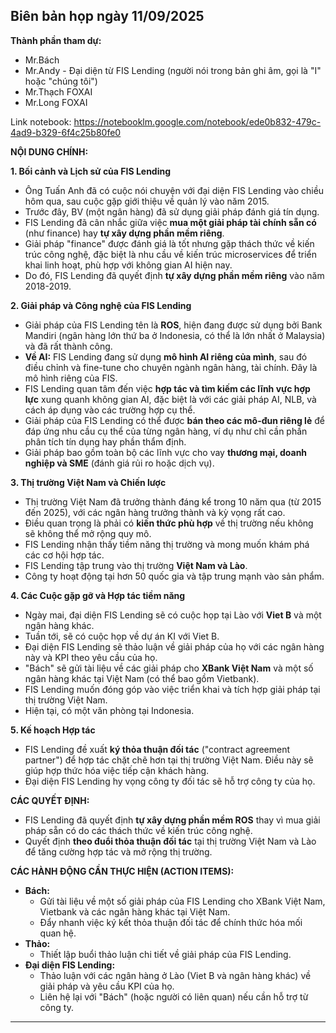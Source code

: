 ## Biên bản họp ngày 11/09/2025

**Thành phần tham dự:**
*   Mr.Bách
*   Mr.Andy - Đại diện từ FIS Lending (người nói trong bản ghi âm, gọi là "I" hoặc "chúng tôi")
*   Mr.Thạch FOXAI
*   Mr.Long FOXAI

Link notebook: https://notebooklm.google.com/notebook/ede0b832-479c-4ad9-b329-6f4c25b80fe0

**NỘI DUNG CHÍNH:**

**1. Bối cảnh và Lịch sử của FIS Lending**
*   Ông Tuấn Anh đã có cuộc nói chuyện với đại diện FIS Lending vào chiều hôm qua, sau cuộc gặp giới thiệu về quản lý vào năm 2015.
*   Trước đây, BV (một ngân hàng) đã sử dụng giải pháp đánh giá tín dụng.
*   FIS Lending đã cân nhắc giữa việc **mua một giải pháp tài chính sẵn có** (như finance) hay **tự xây dựng phần mềm riêng**.
*   Giải pháp "finance" được đánh giá là tốt nhưng gặp thách thức về kiến trúc công nghệ, đặc biệt là nhu cầu về kiến trúc microservices để triển khai linh hoạt, phù hợp với không gian AI hiện nay.
*   Do đó, FIS Lending đã quyết định **tự xây dựng phần mềm riêng** vào năm 2018-2019.

**2. Giải pháp và Công nghệ của FIS Lending**
*   Giải pháp của FIS Lending tên là **ROS**, hiện đang được sử dụng bởi Bank Mandiri (ngân hàng lớn thứ ba ở Indonesia, có thể là lớn nhất ở Malaysia) và đã rất thành công.
*   **Về AI:** FIS Lending đang sử dụng **mô hình AI riêng của mình**, sau đó điều chỉnh và fine-tune cho chuyên ngành ngân hàng, tài chính. Đây là mô hình riêng của FIS.
*   FIS Lending quan tâm đến việc **hợp tác và tìm kiếm các lĩnh vực hợp lực** xung quanh không gian AI, đặc biệt là với các giải pháp AI, NLB, và cách áp dụng vào các trường hợp cụ thể.
*   Giải pháp của FIS Lending có thể được **bán theo các mô-đun riêng lẻ** để đáp ứng nhu cầu cụ thể của từng ngân hàng, ví dụ như chỉ cần phần phân tích tín dụng hay phần thẩm định.
*   Giải pháp bao gồm toàn bộ các lĩnh vực cho vay **thương mại, doanh nghiệp và SME** (đánh giá rủi ro hoặc dịch vụ).

**3. Thị trường Việt Nam và Chiến lược**
*   Thị trường Việt Nam đã trưởng thành đáng kể trong 10 năm qua (từ 2015 đến 2025), với các ngân hàng trưởng thành và kỳ vọng rất cao.
*   Điều quan trọng là phải có **kiến thức phù hợp** về thị trường nếu không sẽ không thể mở rộng quy mô.
*   FIS Lending nhận thấy tiềm năng thị trường và mong muốn khám phá các cơ hội hợp tác.
*   FIS Lending tập trung vào thị trường **Việt Nam và Lào**.
*   Công ty hoạt động tại hơn 50 quốc gia và tập trung mạnh vào sản phẩm.

**4. Các Cuộc gặp gỡ và Hợp tác tiềm năng**
*   Ngày mai, đại diện FIS Lending sẽ có cuộc họp tại Lào với **Viet B** và một ngân hàng khác.
*   Tuần tới, sẽ có cuộc họp về dự án KI với Viet B.
*   Đại diện FIS Lending sẽ thảo luận về giải pháp của họ với các ngân hàng này và KPI theo yêu cầu của họ.
*   "Bách" sẽ gửi tài liệu về các giải pháp cho **XBank Việt Nam** và một số ngân hàng khác tại Việt Nam (có thể bao gồm Vietbank).
*   FIS Lending muốn đóng góp vào việc triển khai và tích hợp giải pháp tại thị trường Việt Nam.
*   Hiện tại, có một văn phòng tại Indonesia.

**5. Kế hoạch Hợp tác**
*   FIS Lending đề xuất **ký thỏa thuận đối tác** ("contract agreement partner") để hợp tác chặt chẽ hơn tại thị trường Việt Nam. Điều này sẽ giúp hợp thức hóa việc tiếp cận khách hàng.
*   Đại diện FIS Lending hy vọng công ty đối tác sẽ hỗ trợ công ty của họ.

**CÁC QUYẾT ĐỊNH:**
*   FIS Lending đã quyết định **tự xây dựng phần mềm ROS** thay vì mua giải pháp sẵn có do các thách thức về kiến trúc công nghệ.
*   Quyết định **theo đuổi thỏa thuận đối tác** tại thị trường Việt Nam và Lào để tăng cường hợp tác và mở rộng thị trường.

**CÁC HÀNH ĐỘNG CẦN THỰC HIỆN (ACTION ITEMS):**
*   **Bách:**
    *   Gửi tài liệu về một số giải pháp của FIS Lending cho XBank Việt Nam, Vietbank và các ngân hàng khác tại Việt Nam.
    *   Đẩy nhanh việc ký kết thỏa thuận đối tác để chính thức hóa mối quan hệ.
*   **Thảo:**
    *   Thiết lập buổi thảo luận chi tiết về giải pháp của FIS Lending.
*   **Đại diện FIS Lending:**
    *   Thảo luận với các ngân hàng ở Lào (Viet B và ngân hàng khác) về giải pháp và yêu cầu KPI của họ.
    *   Liên hệ lại với "Bách" (hoặc người có liên quan) nếu cần hỗ trợ từ công ty.

---
